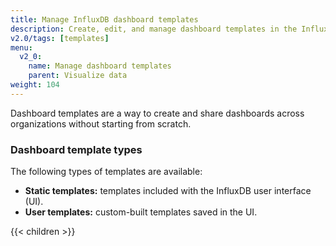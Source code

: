 ```yaml
---
title: Manage InfluxDB dashboard templates
description: Create, edit, and manage dashboard templates in the InfluxDB user interface (UI).
v2.0/tags: [templates]
menu:
  v2_0:
    name: Manage dashboard templates
    parent: Visualize data
weight: 104
---
```


Dashboard templates are a way to create and share dashboards across organizations
without starting from scratch.

### Dashboard template types
The following types of templates are available:

- **Static templates:** templates included with the InfluxDB user interface (UI).
- **User templates:** custom-built templates saved in the UI.

{{< children >}}
